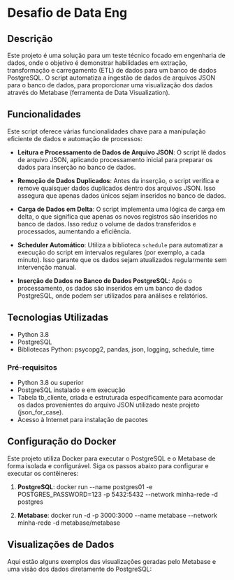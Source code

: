 # Desafio de Data Eng

## Descrição
Este projeto é uma solução para um teste técnico focado em engenharia de dados, onde o objetivo é demonstrar habilidades em extração, transformação e carregamento (ETL) de dados para um banco de dados PostgreSQL. 
O script automatiza a ingestão de dados de arquivos JSON para o banco de dados, para proporcionar uma visualização dos dados através do Metabase (ferramenta de Data Visualization).

## Funcionalidades
Este script oferece várias funcionalidades chave para a manipulação eficiente de dados e automação de processos:

- **Leitura e Processamento de Dados de Arquivo JSON**: O script lê dados de arquivo JSON, aplicando processamento inicial para preparar os dados para inserção no banco de dados.

- **Remoção de Dados Duplicados**: Antes da inserção, o script verifica e remove quaisquer dados duplicados dentro dos arquivos JSON. Isso assegura que apenas dados únicos sejam inseridos no banco de dados.

- **Carga de Dados em Delta**: O script implementa uma lógica de carga em delta, o que significa que apenas os novos registros são inseridos no banco de dados. Isso reduz o volume de dados transferidos e processados, aumentando a eficiência.

- **Scheduler Automático**: Utiliza a biblioteca `schedule` para automatizar a execução do script em intervalos regulares (por exemplo, a cada minuto). Isso garante que os dados sejam atualizados regularmente sem intervenção manual.

- **Inserção de Dados no Banco de Dados PostgreSQL**: Após o processamento, os dados são inseridos em um banco de dados PostgreSQL, onde podem ser utilizados para análises e relatórios.

## Tecnologias Utilizadas
- Python 3.8
- PostgreSQL
- Bibliotecas Python: psycopg2, pandas, json, logging, schedule, time

### Pré-requisitos
- Python 3.8 ou superior
- PostgreSQL instalado e em execução
- Tabela tb_cliente, criada e estruturada especificamente para acomodar os dados provenientes do arquivo JSON utilizado neste projeto (json_for_case).
- Acesso à Internet para instalação de pacotes

## Configuração do Docker
Este projeto utiliza Docker para executar o PostgreSQL e o Metabase de forma isolada e configurável. Siga os passos abaixo para configurar e executar os contêineres:

1. **PostgreSQL**:
docker run --name postgres01 -e POSTGRES_PASSWORD=123 -p 5432:5432 --network minha-rede -d postgres

2. **Metabase**:
docker run -d -p 3000:3000 --name metabase --network minha-rede -d metabase/metabase


## Visualizações de Dados
   Aqui estão alguns exemplos das visualizações geradas pelo Metabase e uma visão dos dados diretamente do PostgreSQL:
